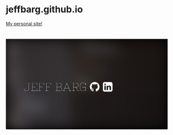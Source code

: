 # jeffbarg.github.io
[My personal site!](http://jeffbarg.com/)
# ![ScreenShot](screenshots/screenshot1.png)
